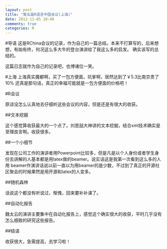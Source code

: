 ```yaml
---
layout: post
title: "第五届R语言中国会议(上海)"
date: 2012-11-05 10:49
comments: true
categories: R
---
```


#导语
这是RChina会议的记录，作为自己的一篇总结。本来不打算写的，后来想想，有始有终，何况这么多大牛的登台演讲给了我这么多的启发。
确实该写的总结的。

这篇日志就作为自己的记录吧，也博诸位一笑。

<!--more-->


#上海
上海真实魔都啊，买了一包方便面，坑爹啊，居然达到了￥5.3比南京贵了10% 还真是那句话，真正的幸福可能就是一包方便面的价格吧！

#R会议

原谅没怎么认真地去仔细听这些会议的内容，但是还是有很大的收获。

##文本挖掘

这个感觉算收获最大的一个点了。刘思喆大神讲的文本挖掘，结合xml技术确实是至理良言啊。收获很多。

##一个小细节

发现在公司工作的演讲者用Powerpoint比较多，但是凡是以个人身份或者学生身份去讲解的人基本都是用latex做的beamer。说实话这是我第一次看到这么多的人用
beamer作演讲话说以前一直以为用beamer的是少数，不过到了真正的开源社区聚会的时候果然是用开源和latex的人变多。

##随机森林

话说这个都没有听说过，惭愧，回来要补补课了。

##自动化报告

魏太云的演讲主要集中在自动化报告上，感觉这个确实很大的收获，平时几乎没有怎么细致的研究这些报告。


##结语

收获很大，急需提高，去学习啦！




